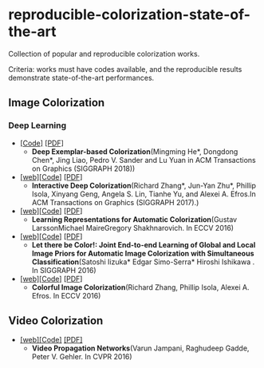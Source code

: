 # reproducible-colorization-state-of-the-art
Collection of popular and reproducible colorization works.

Criteria: works must have codes available, and the reproducible results demonstrate state-of-the-art performances.
## Image Colorization
### Deep Learning
* [[Code]](https://github.com/msracver/Deep-Exemplar-based-Colorization) [[PDF]](https://arxiv.org/abs/1807.06587)
  * **Deep Exemplar-based Colorization**(Mingming He*, Dongdong Chen*, Jing Liao, Pedro V. Sander and Lu Yuan in ACM Transactions on Graphics (SIGGRAPH 2018))
* [[web]](https://richzhang.github.io/ideepcolor/)[[Code]](https://github.com/junyanz/interactive-deep-colorization) [[PDF]](https://arxiv.org/abs/1705.02999)
  * **Interactive Deep Colorization**(Richard Zhang*, Jun-Yan Zhu*, Phillip Isola, Xinyang Geng, Angela S. Lin, Tianhe Yu, and Alexei A. Efros.In ACM Transactions on Graphics (SIGGRAPH 2017).)
* [[web]](http://people.cs.uchicago.edu/~larsson/colorization/)[[Code]](https://github.com/gustavla/autocolorize) [[PDF]](https://arxiv.org/abs/1603.06668)
  * **Learning Representations for Automatic Colorization**(Gustav LarssonMichael MaireGregory Shakhnarovich. In ECCV 2016)
* [[web]](http://hi.cs.waseda.ac.jp/~iizuka/projects/colorization/en/)[[Code]](https://github.com/satoshiiizuka/siggraph2016_colorization) [[PDF]](http://hi.cs.waseda.ac.jp/~iizuka/projects/colorization/data/colorization_sig2016.pdf)
  * **Let there be Color!: Joint End-to-end Learning of Global and Local Image Priors for Automatic Image Colorization with Simultaneous Classification**(Satoshi Iizuka* Edgar Simo-Serra* Hiroshi Ishikawa . In SIGGRAPH 2016)
* [[web]](http://richzhang.github.io/colorization/)[[Code]](https://github.com/richzhang/colorization) [[PDF]](https://arxiv.org/abs/1603.08511)
  * **Colorful Image Colorization**(Richard Zhang, Phillip Isola, Alexei A. Efros. In ECCV 2016)
## Video Colorization
* [[web]](https://varunjampani.github.io/vpn/)[[Code]](https://github.com/varunjampani/video_prop_networks) [[PDF]](https://varunjampani.github.io/papers/jampani17_VPN.pdf)
  * **Video Propagation Networks**(Varun Jampani, Raghudeep Gadde, Peter V. Gehler. In CVPR 2016)
